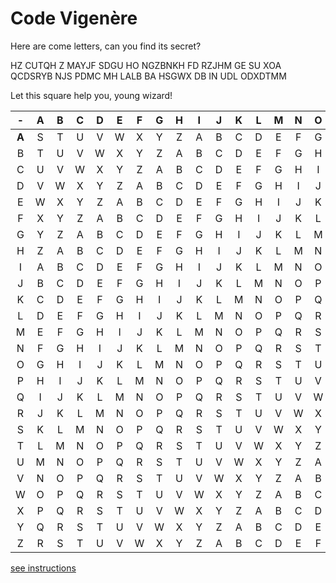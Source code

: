# Code Vigenère

Here are come letters, can you find its secret?

HZ CUTQH Z MAYJF SDGU HO NGZBNKH FD RZJHM GE SU XOA QCDSRYB NJS PDMC MH LALB BA HSGWX DB IN UDL ODXDTMM

Let this square help you, young wizard!

  | - | **A** |	**B** |	**C** | **D** | **E** | **F** | **G** | **H** | **I**	| **J** |	**K** |	**L** |	**M** |	**N** |	**O** |	**P** |	**Q** |	**R** |	**S** |	**T** |	**U** |	**V** |	**W** |	**X** |	**Y** | **Z** |
  |:--:|:--:|:--:|:--:|:--:|:--:|:--:|:--:|:--:|:--:|:--:|:--:|:--:|:--:|:--:|:--:|:--:|:--:|:--:|:--:|:--:|:--:|:--:|:--:|:--:|:--:|:--:|
| **A**	| S |	T |	U |	V |	W |	X |	Y |	Z |	A |	B |	C |	D |	E	| F	| G	| H |	I |	J |	**K** |	L |	M |	N |	O |	P |	Q |	R |
| B |	T |	U |	V |	W |	X |	Y |	Z |	A |	B |	C |	D |	E |	F	| G	| H	| I	| J	| K	| L	| M	| N	| O	| P |	Q |	R |	S |
| C	| U	| V	| W	| X	| Y |	Z	| A	| B	| C |	D |	E |	F |	G |	H |	I |	J |	K |	L |	M |	N |	O |	P |	Q |	R |	S |	T |
| D	| V |	W |	X |	Y |	Z |	A |	B |	C |	D |	E |	F |	G |	H |	I |	J |	K | L	| M |	N |	O |	P |	Q |	R |	S |	T |	U |
| E	| W	| X	| Y |	Z |	A |	B |	C |	D |	E |	F |	G |	H |	I |	J |	K |	L |	M |	N |	O |	P |	Q |	R |	S |	T |	U |	V |
| F	| X	| Y	| Z |	A |	B |	C |	D |	E |	F |	G |	H |	I |	J |	K	| L |	M |	N |	O |	P |	Q |	R | S	| T |	U |	V |	W |
| G | Y	| Z |	A	| B	| C |	D |	E |	F |	G |	H |	I |	J |	K |	L |	M |	N |	O |	P |	Q |	R	| S | T	| U | V	| W	| X |
| H | Z	| A | B |	C |	D |	E |	F |	G |	H	| I	| J |	K |	L |	M |	N |	O |	P	| Q |	R |	S |	T |	U |	V |	W |	X |	Y |
| I |	A	| B | C | D |	E |	F |	G |	H |	I |	J |	K |	L |	M |	N |	O	| P |	Q |	R |	S |	T |	U |	V |	W	| X |	Y |	Z |
| J	| B	| C	| D	| E	|	F | G |	H |	I |	J |	K	| L	| M	| N	| O |	P |	Q |	R |	S |	T |	U |	V |	W |	X |	Y |	Z |	A |
| K	| C	| D |	E |	F |	G |	H |	I |	J |	K	| L	| M | N	| O |	P |	Q |	R |	S |	T |	U |	V |	W |	X |	Y |	Z |	A |	B |
| L	| D |	E |	F |	G |	H |	I |	J |	K	| L	| M | N	| O |	P |	Q |	R |	S |	T |	U |	V |	W |	X |	Y |	Z |	A |	B |	C |
| M	| E |	F |	G |	H |	I |	J |	K	| L	| M | N	| O |	P |	Q |	R |	S |	T |	U |	V |	W |	X |	Y |	Z |	A |	B |	C |	D |
| N	| F |	G |	H |	I |	J |	K	| L	| M | N	| O |	P |	Q |	R |	S |	T |	U |	V |	W |	X |	Y |	Z |	A |	B |	C |	D |	E |
| O	| G |	H |	I |	J |	K	| L	| M | N	| O |	P |	Q |	R |	S |	T |	U |	V |	W |	X |	Y |	Z |	A |	B |	C |	D |	E |	F |
| P	| H |	I |	J |	K	| L	| M | N	| O |	P |	Q |	R |	S |	T |	U |	V |	W |	X |	Y |	Z |	A |	B |	C |	D |	E |	F |	G |
| Q	| I |	J |	K	| L	| M | N	| O |	P |	Q |	R |	S |	T |	U |	V |	W |	X |	Y |	Z |	A |	B |	C |	D |	E |	F |	G |	H |
| R	| J |	K	| L	| M | N	| O |	P |	Q |	R |	S |	T |	U |	V |	W |	X |	Y |	Z |	A |	B |	C |	D |	E |	F |	G |	H |	I |
| S	|	K	| L	| M | N	| O |	P |	Q |	R |	S |	T |	U |	V |	W |	X |	Y |	Z |	A |	B |	C |	D |	E |	F |	G |	H |	I |	J |
| T |	L	| M | N	| O |	P |	Q |	R |	S |	T |	U |	V |	W |	X |	Y |	Z |	A |	B |	C |	D |	E |	F |	G |	H |	I |	J |	K |
| U |	M | N	| O |	P |	Q |	R |	S |	T |	U |	V |	W |	X |	Y |	Z |	A |	B |	C |	D |	E |	F |	G |	H |	I |	J |	K |	L |
| V	| N	| O |	P |	Q |	R |	S |	T |	U |	V |	W |	X |	Y |	Z |	A |	B |	C |	D |	E |	F |	G |	H |	I |	J |	K |	L |	M |
| W	| O |	P |	Q |	R |	S |	T |	U |	V |	W |	X |	Y |	Z |	A |	B |	C |	D |	E |	F |	G |	H |	I |	J |	K |	L |	M |	N |
| X	| P |	Q |	R |	S |	T |	U |	V |	W |	X |	Y |	Z |	A |	B |	C |	D |	E |	F |	G |	H |	I |	J |	K |	L |	M |	N |	O |
| Y	| Q |	R |	S |	T |	U |	V |	W |	X |	Y |	Z |	A |	B |	C |	D |	E |	F |	G |	H |	I |	J |	K |	L |	M |	N |	O |	P |
| Z |	R |	S |	T |	U |	V |	W |	X |	Y |	Z |	A |	B |	C |	D |	E |	F |	G |	H |	I |	J |	K |	L |	M |	N |	O |	P |	Q |


[see instructions](codevigenèreinstructions.md)
